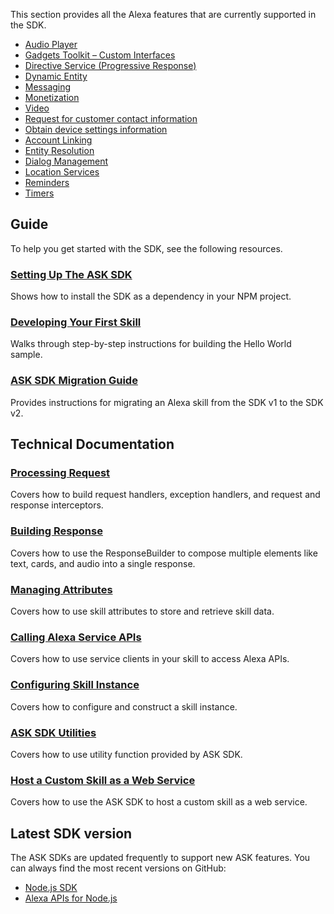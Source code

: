This section provides all the Alexa features that are currently supported in the SDK.

- [Audio Player](https://developer.amazon.com/en-US/docs/alexa/custom-skills/audioplayer-interface-reference.html)
- [Gadgets Toolkit – Custom Interfaces](https://developer.amazon.com/en-US/docs/alexa/alexa-gadgets-toolkit/features.html#custom-interfaces)
- [Directive Service (Progressive Response)](https://developer.amazon.com/en-US/docs/alexa/custom-skills/send-the-user-a-progressive-response.html)
- [Dynamic Entity](https://developer.amazon.com/en-US/docs/alexa/custom-skills/use-dynamic-entities-for-customized-interactions.html#exampleupdate-a-dynamic-entity-with-replace)
- [Messaging](https://developer.amazon.com/en-US/docs/alexa/smapi/send-a-message-request-to-a-skill.html)
- [Monetization](https://developer.amazon.com/en-US/docs/alexa/custom-skills/sell-products-in-an-alexa-skill.html)
- [Video](https://developer.amazon.com/en-US/docs/alexa/custom-skills/videoapp-interface-reference.html)
- [Request for customer contact information](https://developer.amazon.com/en-US/docs/alexa/custom-skills/request-customer-contact-information-for-use-in-your-skill.html)
- [Obtain device settings information](https://developer.amazon.com/en-US/docs/alexa/custom-skills/device-settings-api-reference.html)
- [Account Linking](https://developer.amazon.com/en-US/docs/alexa/account-linking/understand-account-linking.html)
- [Entity Resolution](https://developer.amazon.com/en-US/docs/alexa/custom-skills/entity-resolution.html)
- [Dialog Management](https://developer.amazon.com/en-US/docs/alexa/custom-skills/dialog-interface-reference.html)
- [Location Services](https://developer.amazon.com/en-US/docs/alexa/custom-skills/location-services-for-alexa-skills.html)
- [Reminders](https://developer.amazon.com/en-US/docs/alexa/smapi/alexa-reminders-overview.html)
- [Timers](https://developer.amazon.com/en-US/docs/alexa/smapi/alexa-timers-overview.html)
## Guide[](https://developer.amazon.com/en-US/docs/alexa/alexa-skills-kit-sdk-for-nodejs/overview.html#guide)

To help you get started with the SDK, see the following resources.

### [Setting Up The ASK SDK](https://developer.amazon.com/en-US/docs/alexa/alexa-skills-kit-sdk-for-nodejs/set-up-the-sdk.html)[](https://developer.amazon.com/en-US/docs/alexa/alexa-skills-kit-sdk-for-nodejs/overview.html#setting-up-the-ask-sdk)

Shows how to install the SDK as a dependency in your NPM project.

### [Developing Your First Skill](https://developer.amazon.com/en-US/docs/alexa/alexa-skills-kit-sdk-for-nodejs/develop-your-first-skill.html)[](https://developer.amazon.com/en-US/docs/alexa/alexa-skills-kit-sdk-for-nodejs/overview.html#developing-your-first-skill)

Walks through step-by-step instructions for building the Hello World sample.

### [ASK SDK Migration Guide](https://developer.amazon.com/en-US/docs/alexa/alexa-skills-kit-sdk-for-nodejs/migration-guide.html)[](https://developer.amazon.com/en-US/docs/alexa/alexa-skills-kit-sdk-for-nodejs/overview.html#ask-sdk-migration-guide)

Provides instructions for migrating an Alexa skill from the SDK v1 to the SDK v2.

## Technical Documentation[](https://developer.amazon.com/en-US/docs/alexa/alexa-skills-kit-sdk-for-nodejs/overview.html#technical-documentation)

### [Processing Request](https://developer.amazon.com/en-US/docs/alexa/alexa-skills-kit-sdk-for-nodejs/handle-requests.html)[](https://developer.amazon.com/en-US/docs/alexa/alexa-skills-kit-sdk-for-nodejs/overview.html#processing-request)

Covers how to build request handlers, exception handlers, and request and response interceptors.

### [Building Response](https://developer.amazon.com/en-US/docs/alexa/alexa-skills-kit-sdk-for-nodejs/build-responses.html)[](https://developer.amazon.com/en-US/docs/alexa/alexa-skills-kit-sdk-for-nodejs/overview.html#building-response)

Covers how to use the ResponseBuilder to compose multiple elements like text, cards, and audio into a single response.

### [Managing Attributes](https://developer.amazon.com/en-US/docs/alexa/alexa-skills-kit-sdk-for-nodejs/manage-attributes.html)[](https://developer.amazon.com/en-US/docs/alexa/alexa-skills-kit-sdk-for-nodejs/overview.html#managing-attributes)

Covers how to use skill attributes to store and retrieve skill data.

### [Calling Alexa Service APIs](https://developer.amazon.com/en-US/docs/alexa/alexa-skills-kit-sdk-for-nodejs/call-alexa-service-apis.html)[](https://developer.amazon.com/en-US/docs/alexa/alexa-skills-kit-sdk-for-nodejs/overview.html#calling-alexa-service-apis)

Covers how to use service clients in your skill to access Alexa APIs.

### [Configuring Skill Instance](https://developer.amazon.com/en-US/docs/alexa/alexa-skills-kit-sdk-for-nodejs/construct-skill-instance.html)[](https://developer.amazon.com/en-US/docs/alexa/alexa-skills-kit-sdk-for-nodejs/overview.html#configuring-skill-instance)

Covers how to configure and construct a skill instance.

### [ASK SDK Utilities](https://developer.amazon.com/en-US/docs/alexa/alexa-skills-kit-sdk-for-nodejs/utilities.html)[](https://developer.amazon.com/en-US/docs/alexa/alexa-skills-kit-sdk-for-nodejs/overview.html#ask-sdk-utilities)

Covers how to use utility function provided by ASK SDK.

### [Host a Custom Skill as a Web Service](https://developer.amazon.com/en-US/docs/alexa/alexa-skills-kit-sdk-for-nodejs/host-web-service.html)[](https://developer.amazon.com/en-US/docs/alexa/alexa-skills-kit-sdk-for-nodejs/overview.html#host-a-custom-skill-as-a-web-service)

Covers how to use the ASK SDK to host a custom skill as a web service.

## Latest SDK version[](https://developer.amazon.com/en-US/docs/alexa/alexa-skills-kit-sdk-for-nodejs/overview.html#latest-sdk-version)

The ASK SDKs are updated frequently to support new ASK features. You can always find the most recent versions on GitHub:

- [Node.js SDK](https://github.com/alexa/alexa-skills-kit-sdk-for-nodejs)
- [Alexa APIs for Node.js](https://github.com/alexa/alexa-apis-for-nodejs)
